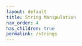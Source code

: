 ```yaml
---
layout: default
title: String Manipulation
nav_order: 4
has_children: true
permalink: /strings
---
```

